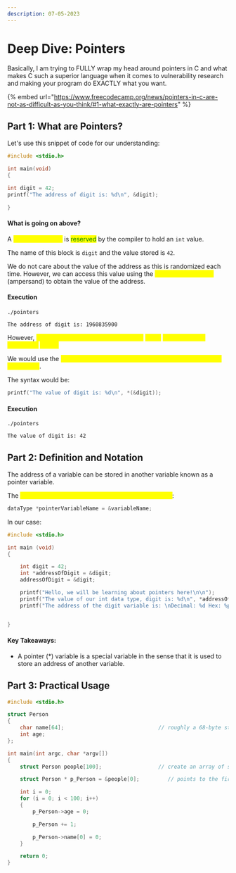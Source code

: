 ```yaml
---
description: 07-05-2023
---
```


# Deep Dive: Pointers

Basically, I am trying to FULLY wrap my head around pointers in C and what makes C such a superior language when it comes to vulnerability research and making your program do EXACTLY what you want.

{% embed url="https://www.freecodecamp.org/news/pointers-in-c-are-not-as-difficult-as-you-think/#1-what-exactly-are-pointers" %}

## Part 1: What are Pointers?

Let's use this snippet of code for our understanding:

```c
#include <stdio.h>

int main(void)
{

int digit = 42;
printf("The address of digit is: %d\n", &digit);

}
```

#### What is going on above?

A <mark style="color:yellow;">block of memory</mark> is <mark style="color:green;">reserved</mark> by the compiler to hold an `int` value.

The name of this block is `digit` and the value stored is `42`.

We do not care about the value of the address as this is randomized each time. However, we can access this value using the <mark style="color:yellow;">address-of operator</mark> (ampersand) to obtain the value of the address.

#### Execution

```
./pointers

The address of digit is: 1960835900
```

However, <mark style="color:yellow;">what if we wanted to get the value of</mark> <mark style="color:yellow;"></mark><mark style="color:yellow;">`digit`</mark> <mark style="color:yellow;"></mark><mark style="color:yellow;">rather than the address of</mark> <mark style="color:yellow;"></mark><mark style="color:yellow;">`digit`</mark><mark style="color:yellow;">?</mark>

We would use the <mark style="color:yellow;">value-at or the dereference operator which is simply an asterisk (\*)</mark>.

The syntax would be:

```c
printf("The value of digit is: %d\n", *(&digit));
```

#### Execution

```
./pointers

The value of digit is: 42
```

## Part 2: Definition and Notation

The address of a variable can be stored in another variable known as a pointer variable.

The <mark style="color:yellow;">syntax for storing a variable's address to a pointer is</mark>:

```c
dataType *pointerVariableName = &variableName;
```

In our case:

```c
#include <stdio.h>

int main (void)
{

    int digit = 42;
    int *addressOfDigit = &digit;
    addressOfDigit = &digit;

    printf("Hello, we will be learning about pointers here!\n\n");
    printf("The value of our int data type, digit is: %d\n", *addressOfDigit);
    printf("The address of the digit variable is: \nDecimal: %d Hex: %p\n", addressOfDigit);


}
```

#### Key Takeaways:

* A pointer (\*) variable is a special variable in the sense that it is used to store an address of another variable.

## Part 3: Practical Usage

```c
#include <stdio.h>

struct Person
{
    char name[64];                              // roughly a 68-byte structure -- 0x44
    int age;
};

int main(int argc, char *argv[])
{
    struct Person people[100];                  // create an array of structures named people

    struct Person * p_Person = &people[0];         // points to the first person in the array

    int i = 0;
    for (i = 0; i < 100; i++)
    {
        p_Person->age = 0;

        p_Person += 1;

        p_Person->name[0] = 0;
    }

    return 0;
}
```
